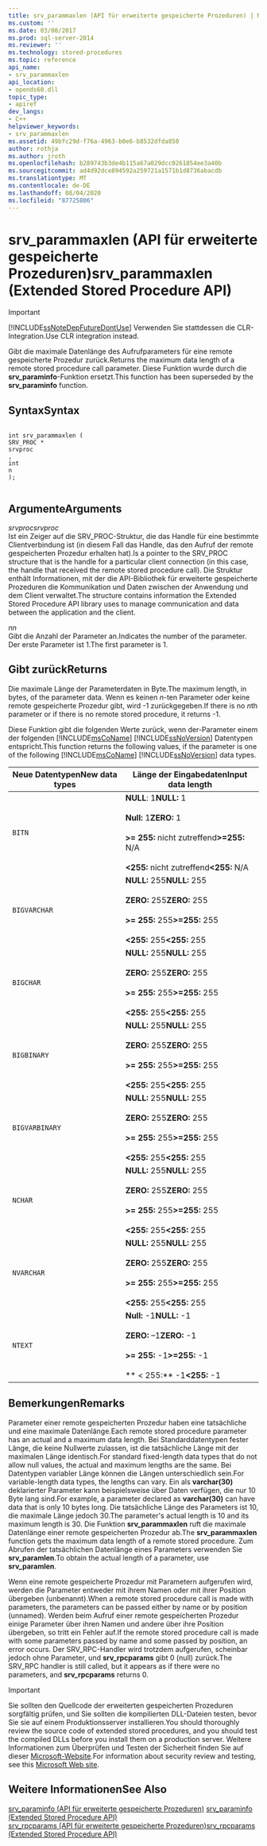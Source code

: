 ```yaml
---
title: srv_parammaxlen (API für erweiterte gespeicherte Prozeduren) | Microsoft-Dokumentation
ms.custom: ''
ms.date: 03/08/2017
ms.prod: sql-server-2014
ms.reviewer: ''
ms.technology: stored-procedures
ms.topic: reference
api_name:
- srv_parammaxlen
api_location:
- opends60.dll
topic_type:
- apiref
dev_langs:
- C++
helpviewer_keywords:
- srv_parammaxlen
ms.assetid: 49bfc29d-f76a-4963-b0e6-b8532dfda850
author: rothja
ms.author: jroth
ms.openlocfilehash: b289743b3de4b115a67a029dcc0261854ee3a40b
ms.sourcegitcommit: ad4d92dce894592a259721a1571b1d8736abacdb
ms.translationtype: MT
ms.contentlocale: de-DE
ms.lasthandoff: 08/04/2020
ms.locfileid: "87725806"
---
```

# <a name="srv_parammaxlen-extended-stored-procedure-api"></a><span data-ttu-id="7014b-102">srv_parammaxlen (API für erweiterte gespeicherte Prozeduren)</span><span class="sxs-lookup"><span data-stu-id="7014b-102">srv_parammaxlen (Extended Stored Procedure API)</span></span>
    
> [!IMPORTANT]  
>  [!INCLUDE[ssNoteDepFutureDontUse](../../includes/ssnotedepfuturedontuse-md.md)] <span data-ttu-id="7014b-103">Verwenden Sie stattdessen die CLR-Integration.</span><span class="sxs-lookup"><span data-stu-id="7014b-103">Use CLR integration instead.</span></span>  
  
 <span data-ttu-id="7014b-104">Gibt die maximale Datenlänge des Aufrufparameters für eine remote gespeicherte Prozedur zurück.</span><span class="sxs-lookup"><span data-stu-id="7014b-104">Returns the maximum data length of a remote stored procedure call parameter.</span></span> <span data-ttu-id="7014b-105">Diese Funktion wurde durch die **srv_paraminfo**-Funktion ersetzt.</span><span class="sxs-lookup"><span data-stu-id="7014b-105">This function has been superseded by the **srv_paraminfo** function.</span></span>  
  
## <a name="syntax"></a><span data-ttu-id="7014b-106">Syntax</span><span class="sxs-lookup"><span data-stu-id="7014b-106">Syntax</span></span>  
  
```  
  
int srv_parammaxlen (  
SRV_PROC *  
srvproc  
,  
int  
n   
);  
  
```  
  
## <a name="arguments"></a><span data-ttu-id="7014b-107">Argumente</span><span class="sxs-lookup"><span data-stu-id="7014b-107">Arguments</span></span>  
 <span data-ttu-id="7014b-108">*srvproc*</span><span class="sxs-lookup"><span data-stu-id="7014b-108">*srvproc*</span></span>  
 <span data-ttu-id="7014b-109">Ist ein Zeiger auf die SRV_PROC-Struktur, die das Handle für eine bestimmte Clientverbindung ist (in diesem Fall das Handle, das den Aufruf der remote gespeicherten Prozedur erhalten hat).</span><span class="sxs-lookup"><span data-stu-id="7014b-109">Is a pointer to the SRV_PROC structure that is the handle for a particular client connection (in this case, the handle that received the remote stored procedure call).</span></span> <span data-ttu-id="7014b-110">Die Struktur enthält Informationen, mit der die API-Bibliothek für erweiterte gespeicherte Prozeduren die Kommunikation und Daten zwischen der Anwendung und dem Client verwaltet.</span><span class="sxs-lookup"><span data-stu-id="7014b-110">The structure contains information the Extended Stored Procedure API library uses to manage communication and data between the application and the client.</span></span>  
  
 <span data-ttu-id="7014b-111">*n*</span><span class="sxs-lookup"><span data-stu-id="7014b-111">*n*</span></span>  
 <span data-ttu-id="7014b-112">Gibt die Anzahl der Parameter an.</span><span class="sxs-lookup"><span data-stu-id="7014b-112">Indicates the number of the parameter.</span></span> <span data-ttu-id="7014b-113">Der erste Parameter ist 1.</span><span class="sxs-lookup"><span data-stu-id="7014b-113">The first parameter is 1.</span></span>  
  
## <a name="returns"></a><span data-ttu-id="7014b-114">Gibt zurück</span><span class="sxs-lookup"><span data-stu-id="7014b-114">Returns</span></span>  
 <span data-ttu-id="7014b-115">Die maximale Länge der Parameterdaten in Byte.</span><span class="sxs-lookup"><span data-stu-id="7014b-115">The maximum length, in bytes, of the parameter data.</span></span> <span data-ttu-id="7014b-116">Wenn es keinen *n*-ten Parameter oder keine remote gespeicherte Prozedur gibt, wird -1 zurückgegeben.</span><span class="sxs-lookup"><span data-stu-id="7014b-116">If there is no *n*th parameter or if there is no remote stored procedure, it returns -1.</span></span>  
  
 <span data-ttu-id="7014b-117">Diese Funktion gibt die folgenden Werte zurück, wenn der-Parameter einem der folgenden [!INCLUDE[msCoName](../../includes/msconame-md.md)] [!INCLUDE[ssNoVersion](../../includes/ssnoversion-md.md)] Datentypen entspricht.</span><span class="sxs-lookup"><span data-stu-id="7014b-117">This function returns the following values, if the parameter is one of the following [!INCLUDE[msCoName](../../includes/msconame-md.md)] [!INCLUDE[ssNoVersion](../../includes/ssnoversion-md.md)] data types.</span></span>  
  
|<span data-ttu-id="7014b-118">Neue Datentypen</span><span class="sxs-lookup"><span data-stu-id="7014b-118">New data types</span></span>|<span data-ttu-id="7014b-119">Länge der Eingabedaten</span><span class="sxs-lookup"><span data-stu-id="7014b-119">Input data length</span></span>|  
|--------------------|-----------------------|  
|`BITN`|<span data-ttu-id="7014b-120">**NULL**: 1</span><span class="sxs-lookup"><span data-stu-id="7014b-120">**NULL:** 1</span></span><br /><br /> <span data-ttu-id="7014b-121">**Null:** 1</span><span class="sxs-lookup"><span data-stu-id="7014b-121">**ZERO:** 1</span></span><br /><br /> <span data-ttu-id="7014b-122">**>= 255:** nicht zutreffend</span><span class="sxs-lookup"><span data-stu-id="7014b-122">**>=255:** N/A</span></span><br /><br /> <span data-ttu-id="7014b-123">**<255:** nicht zutreffend</span><span class="sxs-lookup"><span data-stu-id="7014b-123">**<255:** N/A</span></span>|  
|`BIGVARCHAR`|<span data-ttu-id="7014b-124">**NULL:** 255</span><span class="sxs-lookup"><span data-stu-id="7014b-124">**NULL:** 255</span></span><br /><br /> <span data-ttu-id="7014b-125">**ZERO:** 255</span><span class="sxs-lookup"><span data-stu-id="7014b-125">**ZERO:** 255</span></span><br /><br /> <span data-ttu-id="7014b-126">**>= 255:** 255</span><span class="sxs-lookup"><span data-stu-id="7014b-126">**>=255:** 255</span></span><br /><br /> <span data-ttu-id="7014b-127">**<255:** 255</span><span class="sxs-lookup"><span data-stu-id="7014b-127">**<255:** 255</span></span>|  
|`BIGCHAR`|<span data-ttu-id="7014b-128">**NULL:** 255</span><span class="sxs-lookup"><span data-stu-id="7014b-128">**NULL:** 255</span></span><br /><br /> <span data-ttu-id="7014b-129">**ZERO:** 255</span><span class="sxs-lookup"><span data-stu-id="7014b-129">**ZERO:** 255</span></span><br /><br /> <span data-ttu-id="7014b-130">**>= 255:** 255</span><span class="sxs-lookup"><span data-stu-id="7014b-130">**>=255:** 255</span></span><br /><br /> <span data-ttu-id="7014b-131">**<255:** 255</span><span class="sxs-lookup"><span data-stu-id="7014b-131">**<255:** 255</span></span>|  
|`BIGBINARY`|<span data-ttu-id="7014b-132">**NULL:** 255</span><span class="sxs-lookup"><span data-stu-id="7014b-132">**NULL:** 255</span></span><br /><br /> <span data-ttu-id="7014b-133">**ZERO:** 255</span><span class="sxs-lookup"><span data-stu-id="7014b-133">**ZERO:** 255</span></span><br /><br /> <span data-ttu-id="7014b-134">**>= 255:** 255</span><span class="sxs-lookup"><span data-stu-id="7014b-134">**>=255:** 255</span></span><br /><br /> <span data-ttu-id="7014b-135">**<255:** 255</span><span class="sxs-lookup"><span data-stu-id="7014b-135">**<255:** 255</span></span>|  
|`BIGVARBINARY`|<span data-ttu-id="7014b-136">**NULL:** 255</span><span class="sxs-lookup"><span data-stu-id="7014b-136">**NULL:** 255</span></span><br /><br /> <span data-ttu-id="7014b-137">**ZERO:** 255</span><span class="sxs-lookup"><span data-stu-id="7014b-137">**ZERO:** 255</span></span><br /><br /> <span data-ttu-id="7014b-138">**>= 255:** 255</span><span class="sxs-lookup"><span data-stu-id="7014b-138">**>=255:** 255</span></span><br /><br /> <span data-ttu-id="7014b-139">**<255:** 255</span><span class="sxs-lookup"><span data-stu-id="7014b-139">**<255:** 255</span></span>|  
|`NCHAR`|<span data-ttu-id="7014b-140">**NULL:** 255</span><span class="sxs-lookup"><span data-stu-id="7014b-140">**NULL:** 255</span></span><br /><br /> <span data-ttu-id="7014b-141">**ZERO:** 255</span><span class="sxs-lookup"><span data-stu-id="7014b-141">**ZERO:** 255</span></span><br /><br /> <span data-ttu-id="7014b-142">**>= 255:** 255</span><span class="sxs-lookup"><span data-stu-id="7014b-142">**>=255:** 255</span></span><br /><br /> <span data-ttu-id="7014b-143">**<255:** 255</span><span class="sxs-lookup"><span data-stu-id="7014b-143">**<255:** 255</span></span>|  
|`NVARCHAR`|<span data-ttu-id="7014b-144">**NULL:** 255</span><span class="sxs-lookup"><span data-stu-id="7014b-144">**NULL:** 255</span></span><br /><br /> <span data-ttu-id="7014b-145">**ZERO:** 255</span><span class="sxs-lookup"><span data-stu-id="7014b-145">**ZERO:** 255</span></span><br /><br /> <span data-ttu-id="7014b-146">**>= 255:** 255</span><span class="sxs-lookup"><span data-stu-id="7014b-146">**>=255:** 255</span></span><br /><br /> <span data-ttu-id="7014b-147">**<255:** 255</span><span class="sxs-lookup"><span data-stu-id="7014b-147">**<255:** 255</span></span>|  
|`NTEXT`|<span data-ttu-id="7014b-148">**Null:** -1</span><span class="sxs-lookup"><span data-stu-id="7014b-148">**NULL:** -1</span></span><br /><br /> <span data-ttu-id="7014b-149">**ZERO:** –1</span><span class="sxs-lookup"><span data-stu-id="7014b-149">**ZERO:** -1</span></span><br /><br /> <span data-ttu-id="7014b-150">**>= 255:** -1</span><span class="sxs-lookup"><span data-stu-id="7014b-150">**>=255:** -1</span></span><br /><br /> <span data-ttu-id="7014b-151">\*\* \< 255:\*\* -1</span><span class="sxs-lookup"><span data-stu-id="7014b-151">**\<255:** -1</span></span>|  
  
## <a name="remarks"></a><span data-ttu-id="7014b-152">Bemerkungen</span><span class="sxs-lookup"><span data-stu-id="7014b-152">Remarks</span></span>  
 <span data-ttu-id="7014b-153">Parameter einer remote gespeicherten Prozedur haben eine tatsächliche und eine maximale Datenlänge.</span><span class="sxs-lookup"><span data-stu-id="7014b-153">Each remote stored procedure parameter has an actual and a maximum data length.</span></span> <span data-ttu-id="7014b-154">Bei Standarddatentypen fester Länge, die keine Nullwerte zulassen, ist die tatsächliche Länge mit der maximalen Länge identisch.</span><span class="sxs-lookup"><span data-stu-id="7014b-154">For standard fixed-length data types that do not allow null values, the actual and maximum lengths are the same.</span></span> <span data-ttu-id="7014b-155">Bei Datentypen variabler Länge können die Längen unterschiedlich sein.</span><span class="sxs-lookup"><span data-stu-id="7014b-155">For variable-length data types, the lengths can vary.</span></span> <span data-ttu-id="7014b-156">Ein als **varchar(30)** deklarierter Parameter kann beispielsweise über Daten verfügen, die nur 10 Byte lang sind.</span><span class="sxs-lookup"><span data-stu-id="7014b-156">For example, a parameter declared as **varchar(30)** can have data that is only 10 bytes long.</span></span> <span data-ttu-id="7014b-157">Die tatsächliche Länge des Parameters ist 10, die maximale Länge jedoch 30.</span><span class="sxs-lookup"><span data-stu-id="7014b-157">The parameter's actual length is 10 and its maximum length is 30.</span></span> <span data-ttu-id="7014b-158">Die Funktion **srv_parammaxlen** ruft die maximale Datenlänge einer remote gespeicherten Prozedur ab.</span><span class="sxs-lookup"><span data-stu-id="7014b-158">The **srv_parammaxlen** function gets the maximum data length of a remote stored procedure.</span></span> <span data-ttu-id="7014b-159">Zum Abrufen der tatsächlichen Datenlänge eines Parameters verwenden Sie **srv_paramlen**.</span><span class="sxs-lookup"><span data-stu-id="7014b-159">To obtain the actual length of a parameter, use **srv_paramlen**.</span></span>  
  
 <span data-ttu-id="7014b-160">Wenn eine remote gespeicherte Prozedur mit Parametern aufgerufen wird, werden die Parameter entweder mit ihrem Namen oder mit ihrer Position übergeben (unbenannt).</span><span class="sxs-lookup"><span data-stu-id="7014b-160">When a remote stored procedure call is made with parameters, the parameters can be passed either by name or by position (unnamed).</span></span> <span data-ttu-id="7014b-161">Werden beim Aufruf einer remote gespeicherten Prozedur einige Parameter über ihren Namen und andere über ihre Position übergeben, so tritt ein Fehler auf.</span><span class="sxs-lookup"><span data-stu-id="7014b-161">If the remote stored procedure call is made with some parameters passed by name and some passed by position, an error occurs.</span></span> <span data-ttu-id="7014b-162">Der SRV_RPC-Handler wird trotzdem aufgerufen, scheinbar jedoch ohne Parameter, und **srv_rpcparams** gibt 0 (null) zurück.</span><span class="sxs-lookup"><span data-stu-id="7014b-162">The SRV_RPC handler is still called, but it appears as if there were no parameters, and **srv_rpcparams** returns 0.</span></span>  
  
> [!IMPORTANT]  
>  <span data-ttu-id="7014b-163">Sie sollten den Quellcode der erweiterten gespeicherten Prozeduren sorgfältig prüfen, und Sie sollten die kompilierten DLL-Dateien testen, bevor Sie sie auf einem Produktionsserver installieren.</span><span class="sxs-lookup"><span data-stu-id="7014b-163">You should thoroughly review the source code of extended stored procedures, and you should test the compiled DLLs before you install them on a production server.</span></span> <span data-ttu-id="7014b-164">Weitere Informationen zum Überprüfen und Testen der Sicherheit finden Sie auf dieser [Microsoft-Website](https://go.microsoft.com/fwlink/?LinkID=54761&amp;clcid=0x409https://msdn.microsoft.com/security/).</span><span class="sxs-lookup"><span data-stu-id="7014b-164">For information about security review and testing, see this [Microsoft Web site](https://go.microsoft.com/fwlink/?LinkID=54761&amp;clcid=0x409https://msdn.microsoft.com/security/).</span></span>  
  
## <a name="see-also"></a><span data-ttu-id="7014b-165">Weitere Informationen</span><span class="sxs-lookup"><span data-stu-id="7014b-165">See Also</span></span>  
 <span data-ttu-id="7014b-166">[srv_paraminfo &#40;API für erweiterte gespeicherte Prozeduren&#41;](srv-paraminfo-extended-stored-procedure-api.md) </span><span class="sxs-lookup"><span data-stu-id="7014b-166">[srv_paraminfo &#40;Extended Stored Procedure API&#41;](srv-paraminfo-extended-stored-procedure-api.md) </span></span>  
 [<span data-ttu-id="7014b-167">srv_rpcparams (API für erweiterte gespeicherte Prozeduren)</span><span class="sxs-lookup"><span data-stu-id="7014b-167">srv_rpcparams &#40;Extended Stored Procedure API&#41;</span></span>](srv-rpcparams-extended-stored-procedure-api.md)  
  
  
